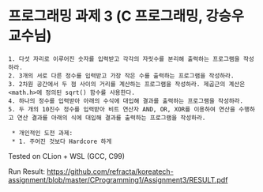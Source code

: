 프로그래밍 과제 3 (C 프로그래밍, 강승우 교수님)
=============
```
1. 다섯 자리로 이루어진 숫자를 입력받고 각각의 자릿수를 분리해 출력하는 프로그램을 작성하라.
2. 3개의 서로 다른 정수를 입력받고 가장 작은 수를 출력하는 프로그램을 작성하라.
3. 2차원 공간에서 두 점 사이의 거리를 계산하는 프로그램을 작성하라. 제곱근의 계산은 <math.h>에 정의된 sqrt() 함수를 사용한다.
4. 하나의 정수를 입력받아 아래의 수식에 대입해 결과를 출력하는 프로그램을 작성하라.
5. 두 개의 10진수 정수를 입력받아 비트 연산자 AND, OR, XOR를 이용하여 연산을 수행하고 연산 결과를 아래의 식에 대입해 결과를 출력하는 프로그램을 작성하라.

 * 개인적인 도전 과제:
 * 1. 주어진 것보다 Hardcore 하게
```

Tested on CLion + WSL (GCC, C99)

Run Result: https://github.com/refracta/koreatech-assignment/blob/master/CProgramming1/Assignment3/RESULT.pdf
